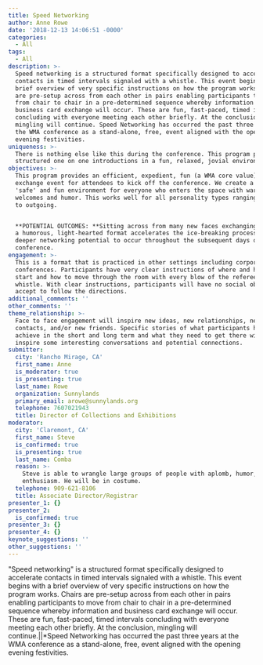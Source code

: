 ```yaml
---
title: Speed Networking
author: Anne Rowe
date: '2018-12-13 14:06:51 -0000'
categories:
  - All
tags:
  - All
description: >-
  Speed networking is a structured format specifically designed to accelerate
  contacts in timed intervals signaled with a whistle. This event begins with a
  brief overview of very specific instructions on how the program works. Chairs
  are pre-setup across from each other in pairs enabling participants to move
  from chair to chair in a pre-determined sequence whereby information and
  business card exchange will occur. These are fun, fast-paced, timed intervals
  concluding with everyone meeting each other briefly. At the conclusion,
  mingling will continue. Speed Networking has occurred the past three years at
  the WMA conference as a stand-alone, free, event aligned with the opening
  evening festivities.
uniqueness: >-
  There is nothing else like this during the conference. This program provides
  structured one on one introductions in a fun, relaxed, jovial environment.
objectives: >-
  This program provides an efficient, expedient, fun (a WMA core value) data
  exchange event for attendees to kick off the conference. We create a uniquely
  'safe' and fun environment for everyone who enters the space with warm
  welcomes and humor. This works well for all personality types ranging from shy
  to outgoing.


  **POTENTIAL OUTCOMES: **Sitting across from many new faces exchanging cards in
  a humorous, light-hearted format accelerates the ice-breaking process enabling
  deeper networking potential to occur throughout the subsequent days of the
  conference.
engagement: >-
  This is a format that is practiced in other settings including corporate
  conferences. Participants have very clear instructions of where and how to
  start and how to move through the room with every blow of the referee's
  whistle. With clear instructions, participants will have no social obligation
  accept to follow the directions.
additional_comments: ''
other_comments: ''
theme_relationship: >-
  Face to face engagement will inspire new ideas, new relationships, new
  contacts, and/or new friends. Specific stories of what participants hope to
  achieve in the short and long term and what they need to get there will
  inspire some interesting conversations and potential connections.
submitter:
  city: 'Rancho Mirage, CA'
  first_name: Anne
  is_moderator: true
  is_presenting: true
  last_name: Rowe
  organization: Sunnylands
  primary_email: arowe@sunnylands.org
  telephone: 7607021943
  title: Director of Collections and Exhibitions
moderator:
  city: 'Claremont, CA'
  first_name: Steve
  is_confirmed: true
  is_presenting: true
  last_name: Comba
  reason: >-
    Steve is able to wrangle large groups of people with aplomb, humor, and
    enthusiasm. He will be in costume.
  telephone: 909-621-8106
  title: Associate Director/Registrar
presenter_1: {}
presenter_2:
  is_confirmed: true
presenter_3: {}
presenter_4: {}
keynote_suggestions: ''
other_suggestions: ''
---
```

"Speed networking" is a structured format specifically designed to accelerate contacts in timed intervals signaled with a whistle. This event begins with a brief overview of very specific instructions on how the program works. Chairs are pre-setup across from each other in pairs enabling participants to move from chair to chair in a pre-determined sequence whereby information and business card exchange will occur. These are fun, fast-paced, timed intervals concluding with everyone meeting each other briefly. At the conclusion, mingling will continue.||*Speed Networking has occurred the past three years at the WMA conference as a stand-alone, free, event aligned with the opening evening festivities.
